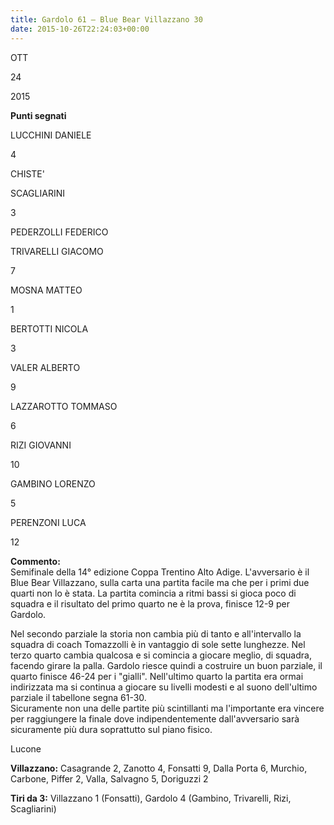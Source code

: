 ```yaml
---
title: Gardolo 61 – Blue Bear Villazzano 30
date: 2015-10-26T22:24:03+00:00
---
```

OTT

24

2015

**Punti segnati**

LUCCHINI DANIELE

4

CHISTE'

SCAGLIARINI

3

PEDERZOLLI FEDERICO

TRIVARELLI GIACOMO

7

MOSNA MATTEO

1

BERTOTTI NICOLA

3

VALER ALBERTO

9

LAZZAROTTO TOMMASO

6

RIZI GIOVANNI

10

GAMBINO LORENZO

5

PERENZONI LUCA

12

**Commento:**  
Semifinale della 14° edizione Coppa Trentino Alto Adige. L'avversario è il Blue Bear Villazzano, sulla carta una partita facile ma che per i primi due quarti non lo è stata. La partita comincia a ritmi bassi si gioca poco di squadra e il risultato del primo quarto ne è la prova, finisce 12-9 per Gardolo.

Nel secondo parziale la storia non cambia più di tanto e all'intervallo la squadra di coach Tomazzolli è in vantaggio di sole sette lunghezze. Nel terzo quarto cambia qualcosa e si comincia a giocare meglio, di squadra, facendo girare la palla. Gardolo riesce quindi a costruire un buon parziale, il quarto finisce 46-24 per i "gialli". Nell'ultimo quarto la partita era ormai indirizzata ma si continua a giocare su livelli modesti e al suono dell'ultimo parziale il tabellone segna 61-30.  
Sicuramente non una delle partite più scintillanti ma l'importante era vincere per raggiungere la finale dove indipendentemente dall'avversario sarà sicuramente più dura soprattutto sul piano fisico.

Lucone

**Villazzano:** Casagrande 2, Zanotto 4, Fonsatti 9, Dalla Porta 6, Murchio, Carbone, Piffer 2, Valla, Salvagno 5, Doriguzzi 2

**Tiri da 3:** Villazzano 1 (Fonsatti), Gardolo 4 (Gambino, Trivarelli, Rizi, Scagliarini)